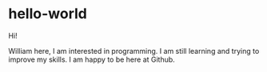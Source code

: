 # hello-world

Hi!

William here, I am interested in programming. I am still learning and trying to improve my skills.
I am happy to be here at Github.

